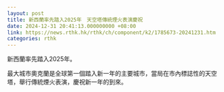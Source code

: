 ```yaml
---
layout: post
title: 新西蘭率先踏入2025年　天空塔傳統煙火表演慶祝
date: 2024-12-31 20:41:13.000000000 +08:00
link: https://news.rthk.hk/rthk/ch/component/k2/1785673-20241231.htm
categories: rthk
---
```


新西蘭率先踏入2025年。

最大城市奧克蘭是全球第一個踏入新一年的主要城市，當局在市內標誌性的天空塔，舉行傳統煙火表演，慶祝新一年的到來。
